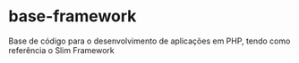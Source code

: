 # base-framework

Base de código para o desenvolvimento de aplicações em PHP, tendo como referência o Slim Framework